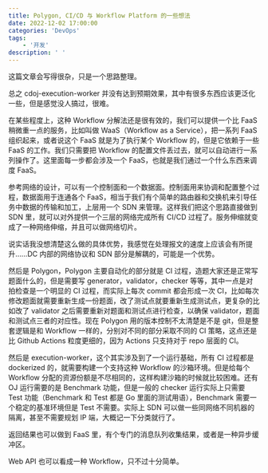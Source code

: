 ```yaml
---
title: Polygon, CI/CD 与 Workflow Platform 的一些想法
date: 2022-12-02 17:00:00
categories: 'DevOps'
tags:
	- '开发'
description: ' '
---
```


这篇文章会写得很杂，只是一个思路整理。

总之 cdoj-execution-worker 并没有达到预期效果，其中有很多东西应该更泛化一些，但是感觉没人搞过，很难。

在某些程度上，这种 Workflow 分解法还是很有效的，我们可以提供一个比 FaaS 稍微重一点的服务，比如叫做 WaaS（Workflow as a Service），把一系列 FaaS 组织起来，或者说这个 FaaS 就是为了执行某个 Workflow 的，但是它依赖于一些 FaaS 的工作。我们只需要把 Workflow 的配置文件丢过去，就可以自动进行一系列操作了。这里面每一步都会涉及一个 FaaS，也就是我们通过一个什么东西来调度 FaaS。

参考网络的设计，可以有一个控制面和一个数据面。控制面用来协调和配置整个过程，数据面用于连通各个 FaaS，相当于我们有个简单的路由器和交换机来引导任务中数据的传输和加工，上层用一个 SDN 来管理。这样我们把这个思路直接做到 SDN 里，就可以对外提供一个三层的网络完成所有 CI/CD 过程了。服务伸缩就变成了一种网络伸缩，并且可以做网络切片。

说实话我没想清楚这么做的具体优势，我感觉在处理报文的速度上应该会有所提升……DC 内部的网络协议和 SDN 部分是解耦的，可能是一个优势。

然后是 Polygon，Polygon 主要自动化的部分就是 CI 过程，造题大家还是正常写题面什么的，但是需要写 generator，validator，checker 等等，其中一点是对拍检查是一个明显的 CI 过程，而实际上每次 commit 都会形成一次 CI，比如每次修改题面就需要重新生成一份题面，改了测试点就要重新生成测试点，更复杂的比如改了 validator 之后需要重新对题面和测试点进行检查，以确保 validator，题面和测试点三者的对应性。现在 Polygon 用的版本控制不太清楚是不是 git，但是整套逻辑是和 Workflow 一样的，分别对不同的部分采取不同的 CI 策略，这点还是比 Github Actions 粒度更细的，因为 Actions 只支持对于 repo 层面的 CI。

然后是 execution-worker，这个其实涉及到了一个运行基础，所有 CI 过程都是 dockerized 的，就需要构建一个支持这种 Workflow 的沙箱环境。但是给每个 Workflow 分配的资源份额是不尽相同的，这样构建沙箱的时候就比较困难。还有 OJ 运行需要的是 Benchmark 功能，但是一般的 checker 运行实际上只需要 Test 功能（Benchmark 和 Test 都是 Go 里面的测试用语），Benchmark 需要一个稳定的基准环境但是 Test 不需要。实际上 SDN 可以做一些同网络不同机器的隔离，甚至不需要规划 IP 端，大概记一下分类就行了。

返回结果也可以做到 FaaS 里，有个专门的消息队列收集结果，或者是一种异步缓冲区。

Web API 也可以看成一种 Workflow，只不过十分简单。

